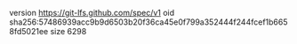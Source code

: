version https://git-lfs.github.com/spec/v1
oid sha256:57486939acc9b9d6503b20f36ca45e0f799a352444f244fcef1b6658fd5021ee
size 6298
